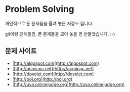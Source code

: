 # Problem Solving

개인적으로 푼 문제들을 올려 놓은 저장소 입니다.

git이랑 친해질겸, 푼 문제들을 모아 놓을 겸 만들었습니다. :-)

## 문제 사이트

* [http://algospot.com](http://algospot.com)
* [http://acmicpc.net](http://acmicpc.net)
* [http://dovelet.com](http://dovelet.com)
* [http://poj.org](http://poj.org)
* [http://uva.onlinejudge.org](http://uva.onlinejudge.org)

